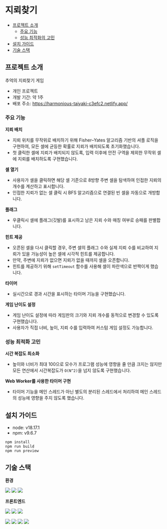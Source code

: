 # 지뢰찾기

- [프로젝트 소개](#프로젝트-소개)
  - [주요 기능](#주요-기능)
  - [성능 최적화의 고민](#성능-최적화의-고민)
- [설치 가이드](#설치-가이드)
- [기술 스택](#기술-스택)

## 프로젝트 소개

추억의 지뢰찾기 게임

- 개인 프로젝트
- 개발 기간: 약 1주
- 배포 주소: https://harmonious-taiyaki-c3efc2.netlify.app/

### 주요 기능

**지뢰 배치**

- 지뢰 위치를 무작위로 배치하기 위해 Fisher–Yates 알고리즘 기반의 셔플 로직을 구현하여, 모든 셀에 균등한 확률로 지뢰가 배치되도록 초기화했습니다.
- 첫 클릭한 셀에 지뢰가 배치되지 않도록, 입력 이후에 안전 구역을 제외한 무작위 셀에 지뢰를 배치하도록 구현했습니다.

**셀 열기**

- 사용자가 셀을 클릭하면 해당 셀 기준으로 8방향 주변 셀을 탐색하여 인접한 지뢰의 개수를 계산하고 표시합니다.
- 인접한 지뢰가 없는 셀 클릭 시 BFS 알고리즘으로 연결된 빈 셀을 자동으로 개방합니다.

**플래그**

- 우클릭시 셀에 플래그(깃발)를 표시하고 남은 지뢰 수와 매칭 여부로 승패를 판별합니다.

**힌트 제공**

- 오픈된 셀을 다시 클릭할 경우, 주변 셀의 플래그 수와 실제 지뢰 수를 비교하여 지뢰가 있을 가능성이 높은 셀에 시각적 힌트를 제공합니다.
- 만약, 주변에 지뢰가 없으면 지뢰가 없을 때까지 셀을 오픈합니다.
- 힌트를 제공하기 위해 `setTimeout` 함수를 사용해 셀이 파란색으로 반짝이게 했습니다.

**타이머**

- 실시간으로 경과 시간을 표시하는 타이머 기능을 구현했습니다.

**게임 난이도 설정**

- 게임 난이도 설정에 따라 게임판의 크기와 지뢰 개수를 동적으로 변경할 수 있도록 구현했습니다.
- 사용자가 직접 너비, 높이, 지뢰 수를 입력하여 커스텀 게임 설정도 가능합니다.

### 성능 최적화 고민

**시간 복잡도 최소화**

- 높이와 너비가 최대 100으로 모수가 프로그램 성능에 영향을 줄 만큼 크지는 않지만 모든 연산에서 시간복잡도가 `O(N^2)`을 넘지 않도록 구현했습니다.

**Web Worker를 사용한 타이머 구현**

- 타이머 기능을 메인 스레드가 아닌 별도의 분리된 스레드에서 처리하여 메인 스레드의 성능에 영향을 주지 않도록 했습니다.

## 설치 가이드

- node: v18.17.1
- npm: v9.6.7

```
npm install
npm run build
npm run preview
```

## 기술 스택

**환경**

<img src="https://img.shields.io/badge/visualstudiocode-007ACC?style=for-the-badge&logo=visualstudiocode&logoColor=white"> <img src="https://img.shields.io/badge/git-F05032?style=for-the-badge&logo=git&logoColor=white"> <img src="https://img.shields.io/badge/github-181717?style=for-the-badge&logo=github&logoColor=white">

**프론트엔드**

<img src="https://img.shields.io/badge/vite-646CFF?style=for-the-badge&logo=vite&logoColor=white"> <img src="https://img.shields.io/badge/react-61DAFB?style=for-the-badge&logo=react&logoColor=white"> <img src="https://img.shields.io/badge/typescript-3178C6?style=for-the-badge&logo=typescript&logoColor=white">

<img src="https://img.shields.io/badge/reactrouter-CA4245?style=for-the-badge&logo=reactrouter&logoColor=white"> <img src="https://img.shields.io/badge/redux-764ABC?style=for-the-badge&logo=redux&logoColor=white"> <img src="https://img.shields.io/badge/styledcomponents-DB7093?style=for-the-badge&logo=styledcomponents&logoColor=white"> <img src="https://img.shields.io/badge/mui-007FFF?style=for-the-badge&logo=mui&logoColor=white">
